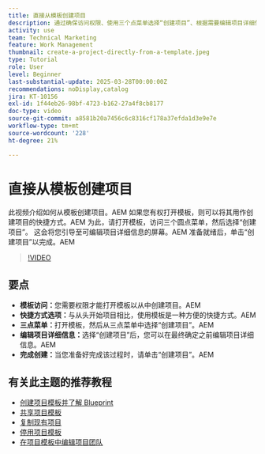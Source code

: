 ```yaml
---
title: 直接从模板创建项目
description: 通过确保访问权限、使用三个点菜单选择“创建项目”、根据需要编辑项目详细信息以及最终确定高效的设置替代方案来直接从模板创建项目。
activity: use
team: Technical Marketing
feature: Work Management
thumbnail: create-a-project-directly-from-a-template.jpeg
type: Tutorial
role: User
level: Beginner
last-substantial-update: 2025-03-28T00:00:00Z
recommendations: noDisplay,catalog
jira: KT-10156
exl-id: 1f44eb26-98bf-4723-b162-27a4f8cb8177
doc-type: video
source-git-commit: a8581b20a7456c6c8316cf178a37efda1d3e9e7e
workflow-type: tm+mt
source-wordcount: '228'
ht-degree: 21%

---
```


# 直接从模板创建项目

此视频介绍如何从模板创建项目。&#x200B;AEM 如果您有权打开模板，则可以将其用作创建项目的快捷方式。&#x200B;AEM 为此，请打开模板，访问三个圆点菜单，然后选择“创建项目”&#x200B;。 这会将您引导至可编辑项目详细信息的屏幕。&#x200B;AEM 准备就绪后，单击“创建项目”以完成。&#x200B;AEM

>[!VIDEO](https://video.tv.adobe.com/v/3456013/?quality=12&learn=on&enablevpops)

## 要点

* **模板访问：**&#x200B;您需要权限才能打开模板以从中创建项目。&#x200B;AEM
* **快捷方式选项：**&#x200B;与从头开始项目相比，使用模板是一种方便的快捷方式。&#x200B;AEM
* **三点菜单：**&#x200B;打开模板，然后从三点菜单中选择“创建项目”。&#x200B;AEM
* **编辑项目详细信息：**&#x200B;选择“创建项目”后，您可以在最终确定之前编辑项目详细信息。&#x200B;AEM
* **完成创建：**&#x200B;当您准备好完成该过程时，请单击“创建项目”。&#x200B;AEM


## 有关此主题的推荐教程

* [创建项目模板并了解 Blueprint](/help/manage-work/create-and-manage-project-templates/create-a-project-template.md)
* [共享项目模板](/help/manage-work/create-and-manage-project-templates/share-a-project-template.md)
* [复制现有项目](/help/manage-work/manage-projects/copy-an-existing-project.md)
* [停用项目模板](/help/manage-work/create-and-manage-project-templates/deactivate-a-project-template.md)
* [在项目模板中编辑项目团队](/help/manage-work/create-and-manage-project-templates/edit-the-project-team-in-a-project-template.md)

